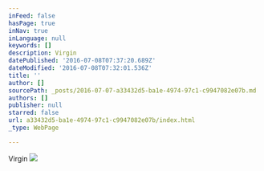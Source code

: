 ```yaml
---
inFeed: false
hasPage: true
inNav: true
inLanguage: null
keywords: []
description: Virgin
datePublished: '2016-07-08T07:37:20.689Z'
dateModified: '2016-07-08T07:32:01.536Z'
title: ''
author: []
sourcePath: _posts/2016-07-07-a33432d5-ba1e-4974-97c1-c9947082e07b.md
authors: []
publisher: null
starred: false
url: a33432d5-ba1e-4974-97c1-c9947082e07b/index.html
_type: WebPage

---
```

Virgin
![](https://the-grid-user-content.s3-us-west-2.amazonaws.com/ecf2ccd3-5936-4d5b-879f-e9c7cbf8d8ad.jpg)